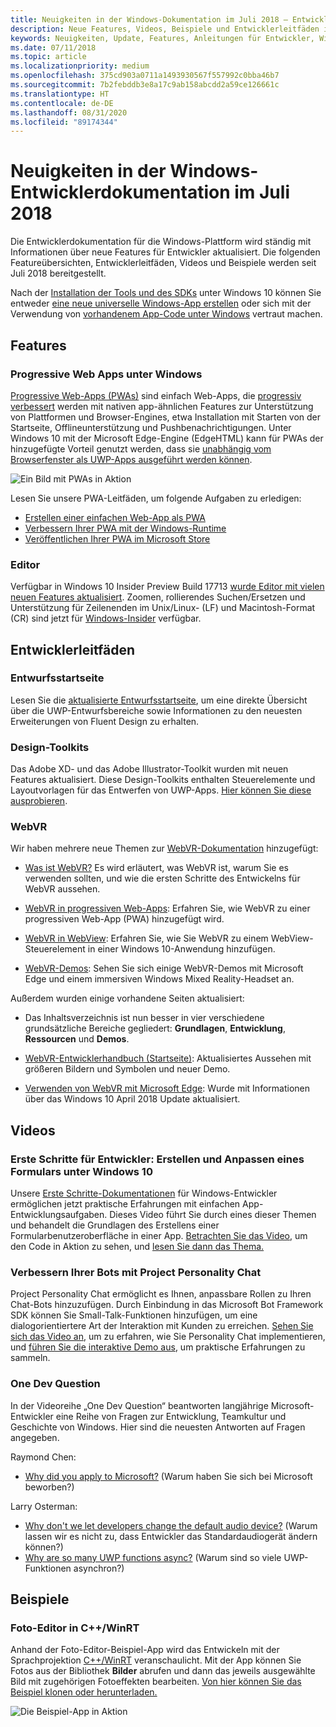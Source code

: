 ```yaml
---
title: Neuigkeiten in der Windows-Dokumentation im Juli 2018 – Entwicklung von UWP-Apps
description: Neue Features, Videos, Beispiele und Entwicklerleitfäden in der Entwicklerdokumentation für Windows 10 im Juli 2018
keywords: Neuigkeiten, Update, Features, Anleitungen für Entwickler, Windows 10, Juli
ms.date: 07/11/2018
ms.topic: article
ms.localizationpriority: medium
ms.openlocfilehash: 375cd903a0711a1493930567f557992c0bba46b7
ms.sourcegitcommit: 7b2febddb3e8a17c9ab158abcdd2a59ce126661c
ms.translationtype: HT
ms.contentlocale: de-DE
ms.lasthandoff: 08/31/2020
ms.locfileid: "89174344"
---
```

# <a name="whats-new-in-the-windows-developer-docs-in-july-2018"></a>Neuigkeiten in der Windows-Entwicklerdokumentation im Juli 2018

Die Entwicklerdokumentation für die Windows-Plattform wird ständig mit Informationen über neue Features für Entwickler aktualisiert. Die folgenden Featureübersichten, Entwicklerleitfäden, Videos und Beispiele werden seit Juli 2018 bereitgestellt.

Nach der [Installation der Tools und des SDKs](https://developer.microsoft.com/windows/downloads#_blank) unter Windows 10 können Sie entweder [eine neue universelle Windows-App erstellen](../get-started/create-uwp-apps.md) oder sich mit der Verwendung von [vorhandenem App-Code unter Windows](../porting/index.md) vertraut machen.

## <a name="features"></a>Features

### <a name="progressive-web-apps-on-windows"></a>Progressive Web Apps unter Windows

[Progressive Web-Apps (PWAs)](https://developer.microsoft.com/windows/pwa) sind einfach Web-Apps, die [progressiv verbessert](https://www.wikipedia.org/wiki/Progressive_enhancement) werden mit nativen app-ähnlichen Features zur Unterstützung von Plattformen und Browser-Engines, etwa Installation mit Starten von der Startseite, Offlineunterstützung und Pushbenachrichtigungen. Unter Windows 10 mit der Microsoft Edge-Engine (EdgeHTML) kann für PWAs der hinzugefügte Vorteil genutzt werden, dass sie [unabhängig vom Browserfenster als UWP-Apps ausgeführt werden können](/microsoft-edge/progressive-web-apps/windows-features).

![Ein Bild mit PWAs in Aktion](images/progressive-web-apps.jpg)

Lesen Sie unsere PWA-Leitfäden, um folgende Aufgaben zu erledigen:

* [Erstellen einer einfachen Web-App als PWA](/microsoft-edge/progressive-web-apps/get-started)
* [Verbessern Ihrer PWA mit der Windows-Runtime](/microsoft-edge/progressive-web-apps/windows-features)
* [Veröffentlichen Ihrer PWA im Microsoft Store](/microsoft-edge/progressive-web-apps/microsoft-store)

### <a name="notepad"></a>Editor

Verfügbar in Windows 10 Insider Preview Build 17713 [wurde Editor mit vielen neuen Features aktualisiert](https://blogs.windows.com/windowsexperience/2018/07/11/announcing-windows-10-insider-preview-build-17713/). Zoomen, rollierendes Suchen/Ersetzen und Unterstützung für Zeilenenden im Unix/Linux- (LF) und Macintosh-Format (CR) sind jetzt für [Windows-Insider](https://insider.windows.com/) verfügbar. 

## <a name="developer-guidance"></a>Entwicklerleitfäden

### <a name="design-landing-page"></a>Entwurfsstartseite

Lesen Sie die [aktualisierte Entwurfsstartseite](https://developer.microsoft.com/windows/apps/design), um eine direkte Übersicht über die UWP-Entwurfsbereiche sowie Informationen zu den neuesten Erweiterungen von Fluent Design zu erhalten.

### <a name="design-toolkits"></a>Design-Toolkits

Das Adobe XD- und das Adobe Illustrator-Toolkit wurden mit neuen Features aktualisiert. Diese Design-Toolkits enthalten Steuerelemente und Layoutvorlagen für das Entwerfen von UWP-Apps. [Hier können Sie diese ausprobieren](../design/downloads/index.md).

### <a name="webvr"></a>WebVR

Wir haben mehrere neue Themen zur [WebVR-Dokumentation](/microsoft-edge/webvr/) hinzugefügt:

* [Was ist WebVR?](/microsoft-edge/webvr/what-is-webvr) Es wird erläutert, was WebVR ist, warum Sie es verwenden sollten, und wie die ersten Schritte des Entwickelns für WebVR aussehen.

* [WebVR in progressiven Web-Apps](/microsoft-edge/webvr/webvr-in-pwas): Erfahren Sie, wie WebVR zu einer progressiven Web-App (PWA) hinzugefügt wird.

* [WebVR in WebView](/microsoft-edge/webvr/webvr-in-webview): Erfahren Sie, wie Sie WebVR zu einem WebView-Steuerelement in einer Windows 10-Anwendung hinzufügen.

* [WebVR-Demos](/microsoft-edge/webvr/demos): Sehen Sie sich einige WebVR-Demos mit Microsoft Edge und einem immersiven Windows Mixed Reality-Headset an.

Außerdem wurden einige vorhandene Seiten aktualisiert:

* Das Inhaltsverzeichnis ist nun besser in vier verschiedene grundsätzliche Bereiche gegliedert: **Grundlagen**, **Entwicklung**, **Ressourcen** und **Demos**.

* [WebVR-Entwicklerhandbuch (Startseite)](/microsoft-edge/webvr/): Aktualisiertes Aussehen mit größeren Bildern und Symbolen und neuer Demo.

* [Verwenden von WebVR mit Microsoft Edge](/microsoft-edge/webvr/webvr-with-edge): Wurde mit Informationen über das Windows 10 April 2018 Update aktualisiert.

## <a name="videos"></a>Videos

### <a name="get-started-for-devs-create-and-customize-a-form-on-windows-10"></a>Erste Schritte für Entwickler: Erstellen und Anpassen eines Formulars unter Windows 10

Unsere [Erste Schritte-Dokumentationen](../get-started/index.md) für Windows-Entwickler ermöglichen jetzt praktische Erfahrungen mit einfachen App-Entwicklungsaufgaben. Dieses Video führt Sie durch eines dieser Themen und behandelt die Grundlagen des Erstellens einer Formularbenutzeroberfläche in einer App. [Betrachten Sie das Video](https://www.youtube.com/watch?v=AgngKzq4hKI&feature=youtu.be), um den Code in Aktion zu sehen, und [lesen Sie dann das Thema.](../get-started/construct-form-learning-track.md)

### <a name="enhance-your-bot-with-project-personality-chat"></a>Verbessern Ihrer Bots mit Project Personality Chat

Project Personality Chat ermöglicht es Ihnen, anpassbare Rollen zu Ihren Chat-Bots hinzuzufügen. Durch Einbindung in das Microsoft Bot Framework SDK können Sie Small-Talk-Funktionen hinzufügen, um eine dialogorientiertere Art der Interaktion mit Kunden zu erreichen. [Sehen Sie sich das Video an](https://www.youtube.com/watch?v=5C_uD8g2QKg&feature=youtu.be), um zu erfahren, wie Sie Personality Chat implementieren, und [führen Sie die interaktive Demo aus](https://www.microsoft.com/research/project/personality-chat/), um praktische Erfahrungen zu sammeln.

### <a name="one-dev-question"></a>One Dev Question

In der Videoreihe „One Dev Question“ beantworten langjährige Microsoft-Entwickler eine Reihe von Fragen zur Entwicklung, Teamkultur und Geschichte von Windows. Hier sind die neuesten Antworten auf Fragen angegeben.

Raymond Chen:

* [Why did you apply to Microsoft?](https://www.youtube.com/watch?v=oL8ymamkEMU&feature=youtu.be) (Warum haben Sie sich bei Microsoft beworben?)

Larry Osterman:

* [Why don't we let developers change the default audio device?](https://www.youtube.com/watch?v=6aNUoVfbnmg&feature=youtu.be) (Warum lassen wir es nicht zu, dass Entwickler das Standardaudiogerät ändern können?)
* [Why are so many UWP functions async?](https://www.youtube.com/watch?v=5M724QIy1Mk&feature=youtu.be) (Warum sind so viele UWP-Funktionen asynchron?)

## <a name="samples"></a>Beispiele

### <a name="photo-editor-cwinrt"></a>Foto-Editor in C++/WinRT

Anhand der Foto-Editor-Beispiel-App wird das Entwickeln mit der Sprachprojektion [C++/WinRT](../cpp-and-winrt-apis/intro-to-using-cpp-with-winrt.md) veranschaulicht. Mit der App können Sie Fotos aus der Bibliothek **Bilder** abrufen und dann das jeweils ausgewählte Bild mit zugehörigen Fotoeffekten bearbeiten. [Von hier können Sie das Beispiel klonen oder herunterladen.](https://github.com/Microsoft/Windows-appsample-photo-editor)

![Die Beispiel-App in Aktion](images/photo-editor-banner.png)